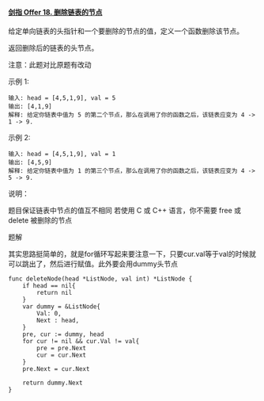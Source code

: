 #### [剑指 Offer 18. 删除链表的节点](https://leetcode.cn/problems/shan-chu-lian-biao-de-jie-dian-lcof/)

给定单向链表的头指针和一个要删除的节点的值，定义一个函数删除该节点。

返回删除后的链表的头节点。

注意：此题对比原题有改动

示例 1:

```
输入: head = [4,5,1,9], val = 5
输出: [4,1,9]
解释: 给定你链表中值为 5 的第二个节点，那么在调用了你的函数之后，该链表应变为 4 -> 1 -> 9.
```

示例 2:

```
输入: head = [4,5,1,9], val = 1
输出: [4,5,9]
解释: 给定你链表中值为 1 的第三个节点，那么在调用了你的函数之后，该链表应变为 4 -> 5 -> 9.
```


说明：

题目保证链表中节点的值互不相同
若使用 C 或 C++ 语言，你不需要 free 或 delete 被删除的节点



题解

其实思路挺简单的，就是for循环写起来要注意一下，只要cur.val等于val的时候就可以跳出了，然后进行赋值。此外要会用dummy头节点

```
func deleteNode(head *ListNode, val int) *ListNode {
    if head == nil{
        return nil
    }
    var dummy = &ListNode{
        Val: 0,
        Next : head,
    }
    pre, cur := dummy, head
    for cur != nil && cur.Val != val{
        pre = pre.Next
        cur = cur.Next
    }
    pre.Next = cur.Next
 
    return dummy.Next
}
```

